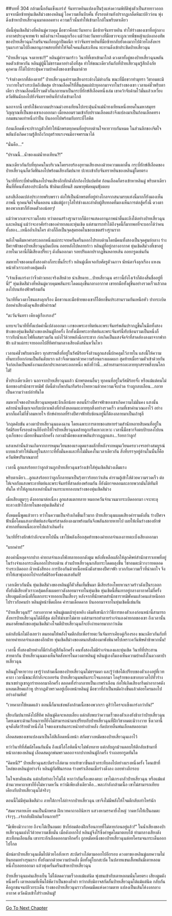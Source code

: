 ##บทที่ 304 กล้ามเนื้ออันแข็งแกร่ง!
จันทราหยินแปลงเป็นรุ้งแห่งความพิบัติพุ่งตัวเป็นสายยาวออกมาจากมือซ้ายหุ่นเชิดสีม่วงของหลินมู่ ไอความเย็นบีบคั้น ทั้งรอบด้านยังปรากฏเกล็ดหิมะปลิวว่อน พุ่งดิ่งเข้าหาป๋ายเสี่ยวฉุนมาตลอดทาง ความเร็วนั้นทำให้เข้ามาใกล้ในพริบตาเดียว

บัดนี้หุ่นเชิดสีม่วงที่หลินมู่ควบคุม มือขวาคือตะวันหยาง มือซ้ายจันทราหยิน ทำให้ร่างของเขาที่อยู่กลางอากาศประดุจเทพเจ้า พลังอำนาจโหมลุกเรือง แม้ว่าตะวันหยางที่มือขวาจะถูกเวทพืชหญ้าแปลงกองทัพของป๋ายเสี่ยวฉุนโรมรันจนเกือบถูกปิดผนึก ทว่าจันทราหยินที่มือซ้ายกลับยังคงมากไปด้วยไอสังหารรุนแรงรวมไปถึงพลานุภาพสยบที่ทำให้จิตใจคนสั่นสะเทือน ทะยานดิ่งเข้าประชิดป๋ายเสี่ยวฉุน

“ป๋ายเสี่ยวฉุน จงตายซะ!!” หลินมู่คำรามกร้าว วินาทีที่เขาเข้ามาใกล้ ดวงตาทั้งคู่ของป๋ายเสี่ยวฉุนพลันหดตัวเข้าหากัน หลินมู่ผู้นี้ไม่ธรรมดาอย่างถึงที่สุด ทำให้ขณะเดียวกันกับที่ป๋ายเสี่ยวฉุนรู้สึกถึงภัยคุกคาม ก็ได้ไปกระตุ้นความบ้าคลั่งของเขาขึ้นมาด้วย

“เจ้าต่างหากที่ต้องตาย!” ป๋ายเสี่ยวฉุนคำรามเสียงกระด้างไม่ต่างกัน ขณะที่มือขวาทำมุทรา วิชาอมตะมิวางวายในร่างระเบิดถึงขีดสุด ปราณเลือดไร้ที่สิ้นสุดแผ่ปะทุออกมาจากในร่างของเขา เวลาแค่ชั่วพริบตาเดียว ปราณเลือดนี้ก็รวมตัวกันกลายมาเป็นกระบี่ยักษ์สีเลือดหนึ่งเล่ม เขาคว้าจับด้ามไว้มั่นแล้วเหวี่ยงตวัดฟันฉับลงไปยังจันทราหยินที่กำลังเข้ามาใกล้

นอกจากนี้ เขายังใช้คาถาลมปราณม่วงทงเทียนไปกระตุ้นน้ำแม่น้ำทงเทียนหนึ่งหยดในมหาสมุทรวิญญาณที่เป็นของเขาเองออกมา เมื่อหลอมรวมเข้ากับปราณเลือดแล้วจึงแปลงมาเป็นก้อนเลือดทรงกลมขนาดเท่าหนึ่งกำปั้น บินออกไปพร้อมกับกระบี่โลหิต

ก้อนเลือดพึ่งจะปรากฏตัวก็ทำให้นักพรตทุกคนที่อยู่รอบด้านใจหายวาบกันหมด ในส่วนลึกของจิตใจพลันบังเกิดความรู้สึกถึงวิกฤตร้ายแรงจนมิอาจพรรณาได้

“นั่นคือ...”

“ปราณนี้...น้ำของแม่น้ำทงเทียน?!”

ขณะเดียวกันกับที่ทุกคนในบริเวณโดยรอบร้องอุทานเสียงหลงด้วยความแตกตื่น กระบี่ยักษ์สีเลือดของป๋ายเสี่ยวฉุนก็ตวัดฟันลงไปพร้อมเสียงกัมปนาท ปะทะเข้ากับจันทราหยินของหลินมู่โดยตรง

วินาทีที่กระบี่ฟาดฟันลงไปจนเสียงอึกทึกดังกึกก้องไปแปดทิศ ก้อนเลือดก็ตรงเข้าหาหลินมู่ พริบตาเดียวพื้นที่ที่คนทั้งสองประมือกัน ฟ้าดินเปลี่ยนสี ลมพายุพัดหมุนฟุ้งตลบ

แสงสีเลือดเปล่งประกายพริบพราว ต่อให้เป็นนักพรตที่อยู่ห่างไกลจากสนามรบแห่งนี้มากก็ยังมองเห็นภาพนี้ ทุกคนจิตใจสั่นคลอน แม้แต่ผู้อาวุโสไท่ซ่างและลำดับผู้สืบทอดที่มองเห็นการต่อสู้ครั้งนี้ ดวงตาของพวกเขาก็ยังหดตัวลงน้อยๆ!

แม้ว่าพวกเขาจะรวมโอสถ ทว่าตอนสร้างฐานรากก็มิอาจแสดงอานุภาพน่าตื่นตะลึงได้อย่างป๋ายเสี่ยวฉุนและหลินมู่ แม้ว่าจะอาศัยร่างของค่ายกลและหุ่นเชิด แต่สามารถทำได้ถึงจุดนี้ก็มากพอที่จะบอกได้ว่าคนทั้งสอง...เหนือล้ำเกินใคร ต่างก็ถือเป็นจุดสุดยอดในขอบเขตสร้างฐานราก

พลังโจมตีมหาศาลระลอกหนึ่งแผ่กระจายครั่นครืนออกไปรอบด้านโดยมีคนทั้งสองเป็นจุดศูนย์กลาง ร่างปีศาจฟ้าของป๋ายเสี่ยวฉุนบิดเบือน ถอยหลังไปหลายก้าว หลินมู่ที่อยู่กลางอากาศ หุ่นเชิดสีม่วงที่เขาอยู่ภายในเวลานี้ก็มีเสียงเปรี๊ยะๆ ดังลั่นออกมา รอยปริแตกปรากฏขึ้นหลายเส้น ถอยกรูดเช่นกัน

ลมหายใจของคนทั้งสองต่างก็กระชั้นถี่ระรัว หลินมู่เมื่อเจอกับศัตรูตัวฉกาจ นัยน์ตาจึงลุกเรือง แหงนหน้าหัวเราะอย่างคลุ้มคลั่ง

“เจ้าแข็งแกร่งกว่าจิ๋วต่าวเยอะจริงเสียด้วย น่าเสียดาย...ป๋ายเสี่ยวฉุน คราวนี้ยังไงเจ้าก็ต้องสิ้นชื่ออยู่ที่นี่!” หุ่นเชิดสีม่วงที่หลินมู่ควบคุมพลันกระโดดผลุงขึ้นกลางอากาศ เขายกมือทั้งคู่ขึ้นอย่างรวดเร็วแล้วกดลงไปบนท้องฟ้าพร้อมกัน

วินาทีที่ดวงตาโชนแสงลุกเรือง มือขวาและมือซ้ายของเขาก็ได้ยกขึ้นประสานรวมกันเหนือหัว ปากระเบิดถ้อยคำเสียงดังดุจเสียงฟ้าคำรณ!

“ตะวันจันทรา เคียงคู่เรืองรอง!”

แทบจะวินาทีที่ทั้งแปดคำนี้เปล่งออกมา เงาของพระอาทิตย์และพระจันทร์พลันปรากฏขึ้นในมือทั้งสองข้างของหุ่นเชิดสีม่วงของหลินมู่อีกครั้ง อีกทั้งเมื่อพระอาทิตย์และพระจันทร์นี้ทับซ้อนรวมเป็นหนึ่งก็ราวกับน้ำและไฟที่ผสมรวมกัน แฝงไว้ด้วยพลังฉีกกระชาก ก่อเกิดเป็นแสงจัดจ้าที่สาดส่องลงมาจากฟากฟ้า แล้วแผ่กระจายออกไปสี่ทิศท่ามกลางเสียงดังสนั่นหวั่นไหว

เวลาแค่ชั่วพริบตาเดียว ทุกสรรพสิ่งที่อยู่ในรัศมีร้อยจั้งล้วนถูกแสงนี้ปกคลุมไว้ภายใน แสงนี้ให้ความเย็นยะเยือกก่อนเป็นอันดับแรก แล้วจึงตามมาด้วยความร้อนแรงแผดเผา สุดท้ายเมื่อรวมตัวเข้าด้วยกันจึงก่อเกิดเป็นพลังงานแปลกประหลาดระลอกหนึ่ง พลังที่ว่านี้...คล้ายสามารถละลายทุกสรรพสิ่งบนโลกได้!

ชั่วประเดี๋ยวเดียว นอกจากป๋ายเสี่ยวฉุนแล้ว นักพรตคนอื่นๆ ทุกคนที่อยู่ในรัศมีร้อยจั้ง หรือแม้แต่คนไม่น้อยของสำนักธาราทมิฬ บัดนี้ต่างก็พากันกรีดร้องโหยหวนด้วยความเจ็บปวด ร่างถูกลบเลือน...กลายเป็นความว่างเปล่าทันใด

ลมหายใจของป๋ายเสี่ยวฉุนหยุดชะงักเล็กน้อย ตอนนี้ร่างปีศาจฟ้าของเขาเกิดความไม่มั่นคง แสงนั้นคล้ายน้ำแข็งมาเจอกับเปลวเพลิงที่กำลังหลอมละลายทุกสิ่งอย่างรวดเร็ว ตามที่เขาคำนวณเอาไว้ อย่างมากก็แค่ไม่กี่ชั่วลมหายใจ ยักษ์ค่ายกลที่ร่างปีศาจฟ้าทับซ้อนอยู่นี้ก็ต้องกลายมาเป็นเถ้าธุลี

วิกฤตคับขัน ดวงตาป๋ายเสี่ยวฉุนแดงฉาน โดยเฉพาะการตายของสหายร่วมสำนักหลายสิบคนที่อยู่ในรัศมีร้อยจั้งรอบด้านก็ยิ่งทำให้ใจป๋ายเสี่ยวฉุนคล้ายถูกกรีดเหวอะหวะ เวลานี้มือขวาจึงตบป้าบลงไปบนถุงเก็บของ เมื่อยกขึ้นมาอีกครั้ง กลางฝ่ามือของเขาพลันปรากฏลูกแสง...ร้อยกว่าลูก!

แสงเหล่านั้นล้วนเกิดจากการหมุนเวียนของแรงดูดแรงผลักที่หลังจากหมุนเวียนครบวงจรอย่างสมบูรณ์แบบแล้วทำให้มันอยู่ในสภาวะที่ทั้งมั่นคงและทั้งไม่มั่นคงในเวลาเดียวกัน สิ่งที่บรรจุอยู่ด้านในนั้นก็คือควันพิษปริมาณมาก!

เวลานี้ ลูกแสงร้อยกว่าลูกล้วนถูกป๋ายเสี่ยวฉุนขว้างเข้าใส่หุ่นเชิดสีม่วงเต็มแรง

พริบตาเดียว...ลูกแสงร้อยกว่าลูกก็กลายมาเป็นรุ้งยาวร้อยกว่าเส้น คำรามอู้เข้าใส่ด้วยความรวดเร็ว ต่อให้เจอกับแสงพระอาทิตย์และพระจันทร์ที่สาดส่องพร้อมกัน ก็ยังมิอาจหลอมละลายพวกมันได้ทันทีทันใด ทำให้ลูกแสงเหล่านั้นล้วนกระแทกลงบนร่างของหุ่นเชิดสีม่วง

เมื่อเสียงตูมๆๆ ดังออกมาต่อเนื่อง ลูกแสงแตกทลาย หมอกควันจำนวนมากระเบิดออกมา เจาะทะลุทะลวงเข้าไปภายในของหุ่นเชิดสีม่วง!

ทั้งหมดนี้พูดแล้วยาว ทว่าในความเป็นจริงเกิดขึ้นเร็วมาก ป๋ายเสี่ยวฉุนแผดเสียงคำรามดังลั่น ร่างปีศาจฟ้าเมื่อโดนแสงอาทิตย์แสงจันทร์สาดส่องลงมาพร้อมกันจึงพลันสลายหายไป เผยให้เห็นร่างของยักษ์ค่ายกลที่ตอนนี้ละลายไปแล้วเกินครึ่ง

วินาทีที่ร่างยักษ์กำลังจะหายไปนั้น เขาใช้พลังเฮือกสุดท้ายของค่ายกลจำแลงกายตะเบ็งเสียงออกมา

“แยกค่าย!”

สองคำนี้หลุดจากปาก ค่ายกลจำแลงก็พังทลายออกดังตูม พลังที่เหลือผลักให้ลูกศิษย์สำนักธาราเทพที่อยู่ในร่างจำแลงกระเด็นออกไปรอบด้าน ส่วนป๋ายเสี่ยวฉุนกลับกระโดดผลุงขึ้น วิชาอมตะมิวางวายตลอดร่างระเบิดออก ผิวหนังสีทอง การป้องกันด้วยเนื้อหนังมังสาของปีศาจฟ้า บวกกับความเร็วที่น่าตกใจ จึงทำให้เขาพุ่งออกไปจากรัศมีร้อยจั้งของแสงทันที!

เวลาเดียวกันนั้น หุ่นเชิดสีม่วงของหลินมู่ก็ตัวสั่นเทิ้มขึ้นมา มีเสียงร้องโหยหวนรวดร้าวดังเป็นระลอก ทั้งยังมีเสียงหัวเราะคลุ้มคลั่งแผดยาวดังลอยมาจากในหุ่นเชิด หุ่นเชิดนี้สั่นเทาอยู่กลางอากาศไม่กี่ครั้ง เสียงตูมดังหนึ่งทีก็แตกกระจายออกเป็นเสี่ยงๆ หลังจากที่นักพรตสำนักธาราทมิฬคนแล้วคนเล่าหนีออกไปราวกับคนบ้า หลินมู่หน้าซีดเผือด คำรามเดือดดาล บินออกมาจากในหุ่นเชิดนี้เช่นกัน

“ป๋ายเสี่ยวฉุน!!” กลางอากาศ หลินมู่ผมเผ้ายุ่งเหยิง เดิมทีเขานึกว่าวิธีการของตัวเองก่อนหน้านี้สามารถสังหารป๋ายเสี่ยวฉุนได้ดีที่สุด ต่อให้ฆ่าเขาไม่ตาย แต่สามารถทำลายร่างจำแลงค่ายกลของเขา ถึงเวลานั้นตนอาศัยพลังของหุ่นเชิดสีม่วงโจมตีป๋ายเสี่ยวฉุนก็จะยิ่งง่ายดายมากกว่าเดิม

แต่กลับนึกไม่ถึงเลยว่า ตนยอมให้พลังโจมตีกลับเพื่อร่ายตะวันจันทราเคียงคู่เรืองรอง ขณะเดียวกันกับที่ทลายค่ายกลจำแลงของอีกฝ่าย หุ่นเชิดสีม่วงของตนกลับต้องมาพังพินาศไปเพราะควันพิษต่ำช้าพวกนั้น!

เวลานี้ ทั้งสองฝ่ายต่างก็มีกำลังสูสีกันอีกครั้ง คนทั้งสองไม่มีร่างจำแลงและหุ่นเชิด วินาทีที่ประสานสายตากัน ป๋ายเสี่ยวฉุนมองเห็นจิตสังหารในดวงตาหลินมู่ หลินมู่เองก็มองเห็นความบ้าคลั่งในดวงตาป๋ายเสี่ยวฉุน

หลินมู่ใจหายวาบ เขารู้ว่ากล้ามเนื้อของป๋ายเสี่ยวฉุนไม่ธรรมดา และรู้ว่าข้อได้เปรียบของตัวเองอยู่ที่เวทคาถา เวลานี้ขณะที่กำลังจะถอยร่น ป๋ายเสี่ยวฉุนพลันกระโจนออกมา ไอดุร้ายของเขาอบอวลไปทั่วร่าง ชนาเขย่าภูเขาถูกร่ายออกมาอีกครั้ง ตลอดทั้งร่างกลายเป็นเงาพร่าเลือน ก่อให้เกิดเสียงกรีดผ่าอากาศดังแหลมเสียดแก้วหู ปรากฏตัวพรวดอยู่เบื้องหน้าหลินมู่ มือขวาที่กำเป็นหมัดง้างขึ้นแล้วต่อยโครมลงไปอย่างอำมหิต!

“เวทคาถาใช้หมดแล้ว ตอนนี้ก็มาแข่งพลังกล้ามเนื้อของพวกเรา ดูสิว่าใครจะแข็งแกร่งกว่ากัน!”

เสียงกัมปนาทดังไปสี่ทิศ หลินมู่คิดจะหลบเลี่ยง แต่กลับพบว่าความเร็วของตัวเองยังช้ากว่าป๋ายเสี่ยวฉุน โดยเฉพาะด้านเรือนกายก็ยิ่งไม่สามารถนำมาเปรียบกับป๋ายเสี่ยวฉุนที่ฝึกวิชาอมตะมิวางวาย ซึ่งเวลานี้ดุจดั่งสัตว์ร้ายตัวหนึ่งได้ ใจของเขาเต้นกระหน่ำอย่างบ้าคลั่ง กัดปลายลิ้นพ่นเลือดสดออกมา

เลือดสดของเขาแปลงมาเป็นโล่สีเลือดหนึ่งหน้า สกัดขวางหมัดของป๋ายเสี่ยวฉุนเอาไว้

ทว่าวินาทีที่สัมผัสโดนกันนั้น ถึงแม้โล่โลหิตนี้จะไม่พังทลาย แต่กลับถูกม้วนตลบให้ตีกลับเข้ามาที่หน้าอกของหลินมู่ เลือดสดถูกพ่นพรวดออกจากปากหลินมู่อีกครั้ง ร่างถอยกรูดทันใด

“คิดหนี?” ป๋ายเสี่ยวฉุนสะบัดร่างไล่ตาม ยกเท้าขวาขึ้นแล้วกระทืบลงไปอย่างแรงหนึ่งครั้ง โดนเข้าที่ไหล่ของหลินมู่อย่างจัง หลินมู่กัดฟันกรอด ร่างพร่าเลือนเมื่อร่วงดิ่งลง ถอยห่างอีกรอบ

ในใจเขาคับแค้น แต่กลับทำอะไรไม่ได้ หากว่ากันเรื่องของตบะ เขาไม่เกรงกลัวป๋ายเสี่ยวฉุน หรือแม้แต่ด้านเวทคาถาเขาก็ยิ่งไม่หวาดหวั่น ทว่ามีเพียงสิ่งเดียวคือ...พละกำลังกล้ามเนื้อ เขาไม่สามารถเทียบเคียงกับป๋ายเสี่ยวฉุนได้จริงๆ

ตอนนี้ไม่มีหุ่นเชิดสีม่วง ภายใต้การไล่ล่าจากป๋ายเสี่ยวฉุน เขาจึงไม่มีพลังให้โจมตีกลับเท่าไหร่นัก

“สมควรตายเอ๊ย คนเป็นนักพรต ฝึกเวทคาถาอภินิหาร แสวงหามรรคายิ่งใหญ่ วาดหวังให้เป็นอมตะ เจ้าๆๆ...เจ้ากลับฝึกฝนเรือนกาย!!”

“มีเพียงมิวางวาย ถึงจะได้เป็นอมตะ ข้าก็ย่อมต้องฝึกเรือนกายที่ไม่ตายก่อนอยู่แล้ว!” ในน้ำเสียงของป๋ายเสี่ยวฉุนแฝงไว้ด้วยความเชื่อมั่น เมื่อดังออกไป หลินมู่จึงไร้ซึ่งคำพูดใดมาตอบโต้ ท่ามกลางเสียงดังสะเทือนเลือนลั่น เขากระอักเลือดออกมาอีกครั้ง ถูกหมัดหนึ่งของป๋ายเสี่ยวฉุนต่อยโครมจนกระเด็นออกไปไกล

นัยน์ตาป๋ายเสี่ยวฉุนเต็มไปด้วยไอสังหาร สะบัดร่างไล่ตามออกไปอีกรอบ ดวงตาของหลินมู่เผยความไม่ยินยอมอย่างรุนแรง ทั้งยังมากด้วยความบ้าคลั่ง มือทั้งคู่โบกสะบัด ในปลายแขนเสื้อพลันมีเตาหลอมหนึ่งใบลอยออกมา แล้วพุ่งครั่นครืนเข้าหาป๋ายเสี่ยวฉุน

ป๋ายเสี่ยวฉุนแค่นเสียงเย็น ไม่ได้ลดความเร็วลงแม้แต่นิด พุ่งชนเข้ากับเตาหลอมนั่นโดยตรง เสียงตูมดังหนึ่งครั้ง เตาหลอมที่เห็นได้ชัดว่าเป็นของล้ำค่า ทว่ากลับมิอาจสกัดกั้นป๋ายเสี่ยวฉุนได้แม้แต่นิด กลับกันคือถูกชนจนปลิวกระเด็น ร่างของป๋ายเสี่ยวฉุนราวกับคมมีดแห่งความตาย แปลงเป็นเส้นโค้งงอกลางอากาศ ตวัดฉับเข้าใส่ร่างหลินมู่!

------


[Go To Next Chapter]( ./122.md)